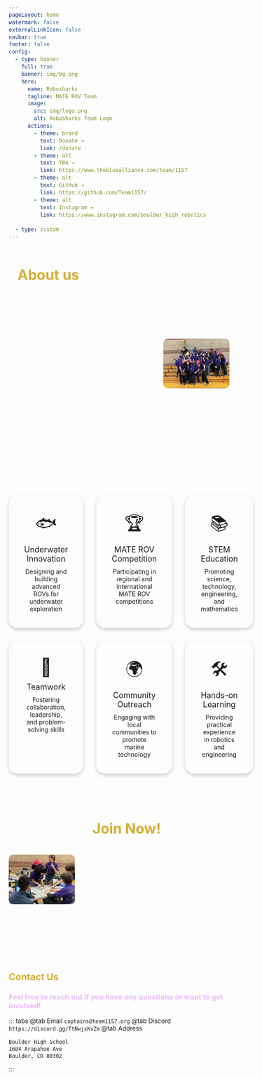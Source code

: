 ```yaml
---
pageLayout: home
watermark: false
externalLinkIcon: false
navbar: true
footer: false
config:
  - type: banner
    full: true
    banner: img/bg.png
    hero:
      name: Robo​sharks
      tagline: MATE ROV Team
      image:
        src: img/logo.png
        alt: RoboSharks Team Logo
      actions:
        - theme: brand
          text: Donate →
          link: /donate
        - theme: alt
          text: TBA →
          link: https://www.thebluealliance.com/team/1157
        - theme: alt
          text: GitHub →
          link: https://github.com/Team1157/
        - theme: alt
          text: Instagram →
          link: https://www.instagram.com/boulder_high_robotics

  - type: custom
---
```


<style>
  br {
     display: block;
     margin: 30px 0;
  }
  
  .about-us, .join-now {
    padding: 0px;
    border-radius: 10px;
    color: #ffffff;
  }
  
  .contentuwu {
    display: flex;
    align-items: center;
  }
  
  .text-content {
    flex: 1;
  }
  
  .text-content h2 {
    margin-left: 20px;
    font-size: 2rem;
  }
  
  .text-content p {
    font-size: 1.2rem;
    line-height: 1.5;
    margin-left: 20px;
  }
  
  .team-image {
    flex-shrink: 0;
    max-width: 30%;
    height: auto;
    border-radius: 10px;
    margin-left: 20px;
  }
  
  .team-image-right {
    flex-shrink: 0;
    max-width: 30%;
    height: auto;
    border-radius: 10px;
    margin-right: 20px;
  }
  h2.hero-name{
  	color:  #3e2137;
  }
  h2{
  	color: #d4af37;
  }
  h3{
  	color:  #ebbcfc;
  }
  .image-container {
    position: relative;
    height: 150px;
    overflow: hidden;
    margin-bottom: 20px;
  }

  .image-container img {
    width: 100%;
    position: relative;
  }

  .arrow {
    position: absolute;
    bottom: 0;
    left: 50%;
    transform: translateX(-50%);
    font-size: 20px;
    cursor: pointer;
    background-color: rgba(0, 0, 0, 0.7);
    padding-top: 3px;
    padding-right: 5px;
    padding-bottom: 3px;
    padding-left: 5px;
    border-radius: 50%;
  }
  .card-container {
      display: grid;
      grid-template-columns: repeat(3, 1fr);
      gap: 30px;
  }
  .card {
      padding: 35px;
      border-radius: 20px;
      text-align: center;
      box-shadow: 0 4px 8px rgba(0, 0, 0, 0.2);
      transition: transform 0.2s;
  }
  .card:hover {
      transform: translateY(-5px);
  }
  .card-icon {
      font-size: 40px;
      margin-bottom: 10px;
  }
  .card-title {
      font-size: 18px;
      margin-bottom: 10px;
  }
  .card-text {
      font-size: 14px;
  }
</style>
<section id="about">
<div class="about-us">
  <div class="contentuwu">
    <div class="text-content">
      <h2>About us</h2>
      <p>
        Founded in 2003, the Robosharks is a MATE ROV underwater robotics competition team based in Boulder, Colorado. Our team is made up of students from Boulder High School, and we are dedicated to inspiring young people to be science and technology leaders by engaging them in exciting programs that build science, engineering, and technology skills that inspire innovation and foster well-rounded life capabilities.
      </p>
    </div>
    <img src="/img/silly.jpeg" alt="RoboSharks Team" class="team-image">
  </div>
</div>
</section>
<br></br>

<div class="card-container">
  <div class="card">
    <div class="card-icon">🐟</div>
    <div class="card-title">Underwater Innovation</div>
    <div class="card-text">Designing and building advanced ROVs for underwater exploration</div>
  </div>
  <div class="card">
    <div class="card-icon">🏆</div>
    <div class="card-title">MATE ROV Competition</div>
    <div class="card-text">Participating in regional and international MATE ROV competitions</div>
  </div>
  <div class="card">
    <div class="card-icon">📚</div>
    <div class="card-title">STEM Education</div>
    <div class="card-text">Promoting science, technology, engineering, and mathematics</div>
  </div>
  <div class="card">
    <div class="card-icon">🤝</div>
    <div class="card-title">Teamwork</div>
    <div class="card-text">Fostering collaboration, leadership, and problem-solving skills</div>
  </div>
  <div class="card">
    <div class="card-icon">🌍</div>
    <div class="card-title">Community Outreach</div>
    <div class="card-text">Engaging with local communities to promote marine technology</div>
  </div>
  <div class="card">
    <div class="card-icon">🛠️</div>
    <div class="card-title">Hands-on Learning</div>
    <div class="card-text">Providing practical experience in robotics and engineering</div>
  </div>
</div>

<br></br>

<div class="join-now">
  <div class="contentuwu">
    <img src="/img/nav2.jpeg" alt="RoboSharks Team" class="team-image-right">
    <div class="text-content">
      <h2>Join Now!</h2>
      <p>
        Become part of the Robosharks and dive into the world of underwater robotics. We are open to any and all Boulder High students of any age, and no experience with robotics/computers is needed, and you get free snacks!
      </p>
    </div>
  </div>
</div>

## Contact Us

### Feel free to reach out if you have any questions or want to get involved!

<!-- prettier-ignore -->
::: tabs
@tab Email
```captains@team1157.org```
@tab Discord
```https://discord.gg/TtNwjxKvZm```
@tab Address

```
Boulder High School
1604 Arapahoe Ave
Boulder, CO 80302
```

:::
